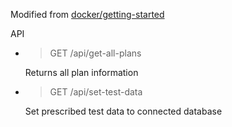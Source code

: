 Modified from [docker/getting-started](https://github.com/docker/getting-started)

API

- > GET /api/get-all-plans

  Returns all plan information

- > GET /api/set-test-data

  Set prescribed test data to connected database